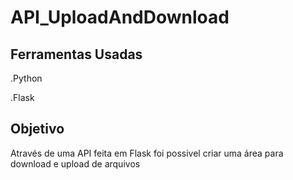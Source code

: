 # API_UploadAndDownload

## Ferramentas Usadas

.Python

.Flask

## Objetivo
Através de uma API feita em Flask foi possivel criar uma área para download e upload de arquivos
